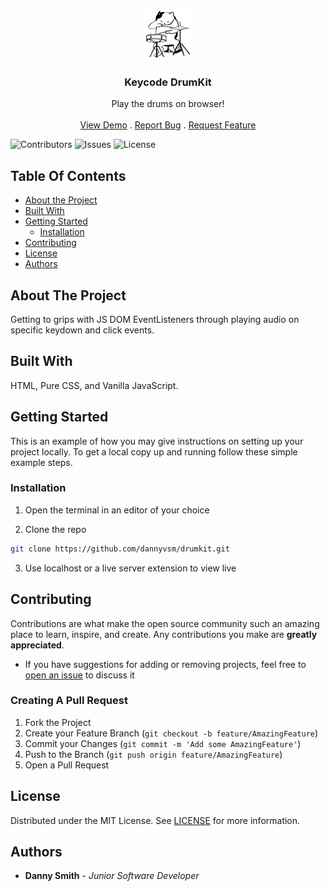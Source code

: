 <br/>
<p align="center">
  <a href="https://github.com/dannyvsm/drumkit">
    <img src="https://raw.githubusercontent.com/dannyvsm/drumkit/main/imgs/drum_cat.png" alt="Logo" width="80" height="80">
  </a>

  <h3 align="center">Keycode DrumKit</h3>

  <p align="center">
    Play the drums on browser! 
    <br/>
    <br/>
    <a href="https://github.com/dannyvsm/drumkit">View Demo</a>
    .
    <a href="https://github.com/dannyvsm/drumkit/issues">Report Bug</a>
    .
    <a href="https://github.com/dannyvsm/drumkit/issues">Request Feature</a>
  </p>
</p>

![Contributors](https://img.shields.io/github/contributors/dannyvsm/drumkit?color=dark-green) ![Issues](https://img.shields.io/github/issues/dannyvsm/drumkit) ![License](https://img.shields.io/github/license/dannyvsm/drumkit) 

## Table Of Contents

* [About the Project](#about-the-project)
* [Built With](#built-with)
* [Getting Started](#getting-started)
  * [Installation](#installation)
* [Contributing](#contributing)
* [License](#license)
* [Authors](#authors)

## About The Project

Getting to grips with JS DOM EventListeners through playing audio on specific keydown and click events.

## Built With

HTML, Pure CSS, and Vanilla JavaScript.

## Getting Started

This is an example of how you may give instructions on setting up your project locally.
To get a local copy up and running follow these simple example steps.

### Installation

1. Open the terminal in an editor of your choice

2. Clone the repo

```sh
git clone https://github.com/dannyvsm/drumkit.git
```
3. Use localhost or a live server extension to view live

## Contributing

Contributions are what make the open source community such an amazing place to learn, inspire, and create. Any contributions you make are **greatly appreciated**.
* If you have suggestions for adding or removing projects, feel free to [open an issue](https://github.com/dannyvsm/drumkit/issues/new) to discuss it

### Creating A Pull Request

1. Fork the Project
2. Create your Feature Branch (`git checkout -b feature/AmazingFeature`)
3. Commit your Changes (`git commit -m 'Add some AmazingFeature'`)
4. Push to the Branch (`git push origin feature/AmazingFeature`)
5. Open a Pull Request

## License

Distributed under the MIT License. See [LICENSE](https://github.com/dannyvsm/drumkit/blob/main/LICENSE.md) for more information.

## Authors

* **Danny Smith** - *Junior Software Developer* 
